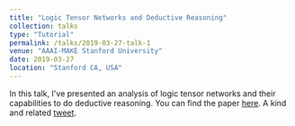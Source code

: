 ```yaml
---
title: "Logic Tensor Networks and Deductive Reasoning"
collection: talks
type: "Tutorial"
permalink: /talks/2019-03-27-talk-1
venue: "AAAI-MAKE Stanford University"
date: 2019-03-27
location: "Stanford CA, USA"
---
```



In this talk, I've presented an analysis of logic tensor networks and their capabilities to do deductive reasoning.
You can find the paper [here](http://ceur-ws.org/Vol-2350/paper22.pdf). A kind and related [tweet](https://twitter.com/AvilaGarcez/status/1110957713662472193).